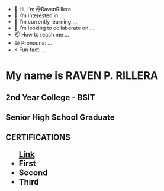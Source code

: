 - 👋 Hi, I’m @RavenRillera
- 👀 I’m interested in ...
- 🌱 I’m currently learning ...
- 💞️ I’m looking to collaborate on ...
- 📫 How to reach me ...
- 😄 Pronouns: ...
- ⚡ Fun fact: ...

<p>
<h1>My name is RAVEN P. RILLERA</h1>
<h2>2nd Year College - BSIT</h2>
<h2>Senior High School Graduate</h2>
</p>
<h2>CERTIFICATIONS
<ul>
  <a href="youtube.com">Link</a>
  <li>First</li>
  <li>Second</li>
  <li>Third</li>
</ul>

</h2>

